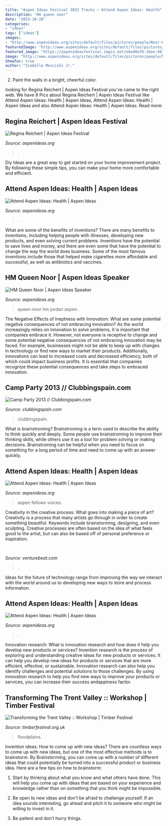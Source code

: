 ```yaml
---
title: "Aspen Ideas Festival 2022 Tracks ~ Attend Aspen Ideas: Health"
description: "Hm queen noor"
date: "2023-10-28"
categories:
- "ideas"
tags: ["ideas"]
images:
- "http://www.aspenideas.org/sites/default/files/pictures/people/Noor-HM-Queen.jpg"
featuredImage: "http://www.aspenideas.org/sites/default/files/pictures/people/Noor-HM-Queen.jpg"
featured_image: "https://aspenideasfestival.imgix.net/e6ed0e76-1bee-467d-8ce5-6d77674d553a/29459447862_fc618bd374_o1.jpg?auto=compress%2Cformat&amp;fit=min&amp;fm=jpg&amp;h=348&amp;q=80&amp;rect=0%2C8%2C3297%2C3297&amp;w=620"
image: "http://www.aspenideas.org/sites/default/files/pictures/people/Noor-HM-Queen.jpg"
ShowToc: true
author: "Isabelle Mosciski Jr."
---
```



2. Paint the walls in a bright, cheerful color.

	

		
looking for Regina Reichert | Aspen Ideas Festival you've came to the right web. We have 8 Pics about Regina Reichert | Aspen Ideas Festival like Attend Aspen Ideas: Health | Aspen Ideas, Attend Aspen Ideas: Health | Aspen Ideas and also Attend Aspen Ideas: Health | Aspen Ideas. Read more:
		
    
## Regina Reichert | Aspen Ideas Festival

<img loading=lazy src="https://www.aspenideas.org/sites/default/files/styles/people_single/public/pictures/people/Regina-Reichert.jpg%3F2015?itok=Cb4rKeB0" onerror="this.onerror=null;this.src='https://tse1.mm.bing.net/th?id=OIP._dq_nlRhIxNPEzikI9Gz0gAAAA&amp;pid=15.1';" alt="Regina Reichert | Aspen Ideas Festival">

_Source: aspenideas.org_

>. 

	

Diy Ideas are a great way to get started on your home improvement project. By following these simple tips, you can make your home more comfortable and efficient.

    
## Attend Aspen Ideas: Health | Aspen Ideas

<img loading=lazy src="https://aspenideasfestival.imgix.net/50fc063d-f194-4db1-b52a-1d6cf77f1083/1.jpg?auto=compress%2Cformat&amp;fit=min&amp;fm=jpg&amp;q=80&amp;rect=0%2C333%2C4000%2C2250&amp;w=1280" onerror="this.onerror=null;this.src='https://tse3.mm.bing.net/th?id=OIP.GN2EZH2vU0Vejd_uUvthDQHaEK&amp;pid=15.1';" alt="Attend Aspen Ideas: Health | Aspen Ideas">

_Source: aspenideas.org_

>. 

	

What are some of the benefits of inventions?
There are many benefits to inventions, including helping people with illnesses, developing new products, and even solving current problems. Inventions have the potential to save lives and money, and there are even some that have the potential to change the way the world does business. Some of the most famous inventions include those that helped make cigarettes more affordable and successful, as well as antibiotics and vaccines.

    
## HM Queen Noor | Aspen Ideas Speaker

<img loading=lazy src="http://www.aspenideas.org/sites/default/files/pictures/people/Noor-HM-Queen.jpg" onerror="this.onerror=null;this.src='https://tse3.mm.bing.net/th?id=OIP.H7t_msqmmU4OEV1YroUefQAAAA&amp;pid=15.1';" alt="HM Queen Noor | Aspen Ideas Speaker">

_Source: aspenideas.org_

>queen noor hm jordan aspen. 

	

The Negative Effects of Ineptness with Innovation: What are some potential negative consequences of not embracing innovation?
As the world increasingly relies on innovation to solve problems, it is important that companies embrace it. However, not everyone is receptive to change and some potential negative consequences of not embracing innovation may be faced. For example, businesses might not be able to keep up with changes in technology or find new ways to market their products. Additionally, innovations can lead to increased costs and decreased efficiency, both of which could impact business profits. It is essential that companies recognize these potential consequences and take steps to embraced innovation.

    
## Camp Party 2013 // Clubbingspain.com

<img loading=lazy src="https://www.clubbingspain.com/imagenes/CampParty_2013_600x250.jpg" onerror="this.onerror=null;this.src='https://tse2.mm.bing.net/th?id=OIP.dWNQLp6VYWSai9YSnjbxSAHaDF&amp;pid=15.1';" alt="Camp Party 2013 // Clubbingspain.com">

_Source: clubbingspain.com_

>clubbingspain. 

	

What is brainstroming?
Brainstroming is a term used to describe the ability to think quickly and deeply. Some people use brainstroming to improve their thinking skills, while others use it as a tool for problem solving or making decisions. Brainstroming can be helpful when you need to focus on something for a long period of time and need to come up with an answer quickly.

    
## Attend Aspen Ideas: Health | Aspen Ideas

<img loading=lazy src="https://aspenideasfestival.imgix.net/e6ed0e76-1bee-467d-8ce5-6d77674d553a/29459447862_fc618bd374_o1.jpg?auto=compress%2Cformat&amp;fit=min&amp;fm=jpg&amp;h=348&amp;q=80&amp;rect=0%2C8%2C3297%2C3297&amp;w=620" onerror="this.onerror=null;this.src='https://tse3.mm.bing.net/th?id=OIP.fwbHOeqyNoMZhTpHplSY7gHaEK&amp;pid=15.1';" alt="Attend Aspen Ideas: Health | Aspen Ideas">

_Source: aspenideas.org_

>aspen fellows voices. 

	

Creativity in the creative process: What goes into making a piece of art?
Creativity is a process that many artists go through in order to create something beautiful. Keywords include brainstorming, designing, and even sculpting. Creative processes are often based on the idea of what feels good to the artist, but can also be based off of personal preference or inspiration.

    
## 

<img loading=lazy src="https://venturebeat.com/wp-content/uploads/2019/11/vivoexynos-e1573227653262.jpg" onerror="this.onerror=null;this.src='https://tse2.mm.bing.net/th?id=OIP.oTbiObz3bFvUIhbHnSiY5wHaEK&amp;pid=15.1';" alt="">

_Source: venturebeat.com_

>. 

	

Ideas for the future of technology range from improving the way we interact with the world around us to developing new ways to store and process information.

    
## Attend Aspen Ideas: Health | Aspen Ideas

<img loading=lazy src="https://aspenideasfestival.imgix.net/744ab1f8-f921-45fd-b96c-dc3c427a4721/190622_DailySH_003.png?auto=compress%2Cformat&amp;fit=min&amp;fm=jpg&amp;q=80&amp;rect=0%2C206%2C3300%2C1853" onerror="this.onerror=null;this.src='https://tse1.mm.bing.net/th?id=OIP._JaUvX0NLtDDpXcleOLsAwHaEK&amp;pid=15.1';" alt="Attend Aspen Ideas: Health | Aspen Ideas">

_Source: aspenideas.org_

>. 

	

Innovation research: What is innovation research and how does it help you develop new products or services?
Invention research is the process of exploring and understanding creative ideas for new products or services. It can help you develop new ideas for products or services that are more efficient, effective, or sustainable. Innovation research can also help you identify challenges and potential solutions to those challenges. By using innovation research to help you find new ways to improve your products or services, you can increase their success andappiness factor.

    
## Transforming The Trent Valley :: Workshop | Timber Festival

<img loading=lazy src="https://timberfestival.org.uk/wp-content/uploads/2020/10/Transforming-the-Trent-Valley-924x600.jpg" onerror="this.onerror=null;this.src='https://tse1.mm.bing.net/th?id=OIP.0s5BdHNIaJMZ1F4RwMOXjwHaEz&amp;pid=15.1';" alt="Transforming the Trent Valley :: Workshop | Timber Festival">

_Source: timberfestival.org.uk_

>floodplains. 

	

Invention ideas: How to come up with new ideas?
There are countless ways to come up with new ideas, but one of the most effective methods is to brainstorm. By Brainstorming, you can come up with a number of different ideas that could potentially be turned into a successful product or business idea. Here are a few tips on how to brainstorm:
1. Start by thinking about what you know and what others have done. This will help you come up with ideas that are based on your experience and knowledge rather than on something that you think might be impossible.

2. Be open to new ideas and don’t be afraid to challenge yourself. If an idea sounds interesting, go ahead and pitch it to someone who might be willing to invest in it.

3. Be patient and don’t hurry things.

